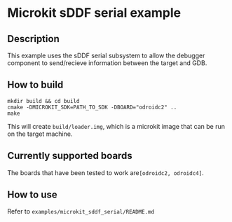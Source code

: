 # Microkit sDDF serial example

## Description

This example uses the sDDF serial subsystem to allow the debugger component 
to send/recieve information between the target and GDB.

## How to build

```
mkdir build && cd build
cmake -DMICROKIT_SDK=PATH_TO_SDK -DBOARD="odroidc2" ..
make
```

This will create `build/loader.img`, which is a microkit image that can be run on
the target machine.

## Currently supported boards

The boards that have been tested to work are`[odroidc2, odroidc4]`. 

## How to use 

Refer to `examples/microkit_sddf_serial/README.md`
